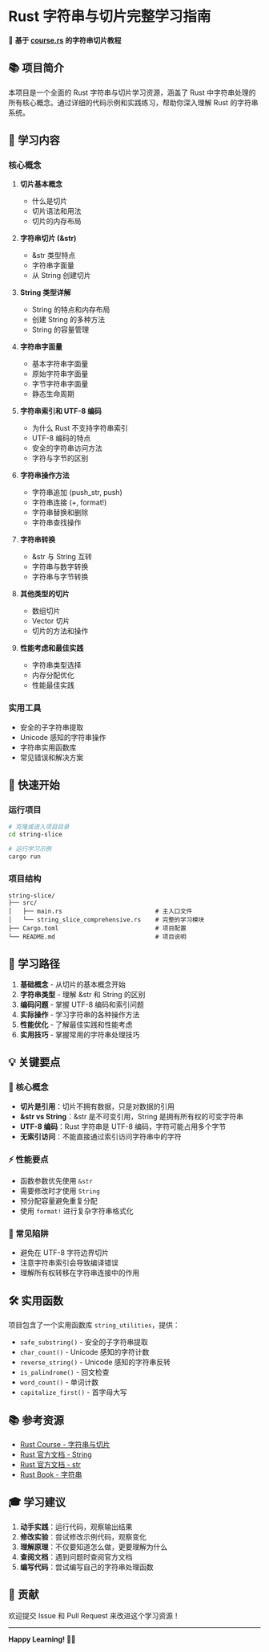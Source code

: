 # Rust 字符串与切片完整学习指南

🦀 **基于 [course.rs](https://course.rs/basic/compound-type/string-slice.html) 的字符串切片教程**

## 📚 项目简介

本项目是一个全面的 Rust 字符串与切片学习资源，涵盖了 Rust 中字符串处理的所有核心概念。通过详细的代码示例和实践练习，帮助你深入理解 Rust 的字符串系统。

## 🎯 学习内容

### 核心概念

1. **切片基本概念**
   - 什么是切片
   - 切片语法和用法
   - 切片的内存布局

2. **字符串切片 (&str)**
   - &str 类型特点
   - 字符串字面量
   - 从 String 创建切片

3. **String 类型详解**
   - String 的特点和内存布局
   - 创建 String 的多种方法
   - String 的容量管理

4. **字符串字面量**
   - 基本字符串字面量
   - 原始字符串字面量
   - 字节字符串字面量
   - 静态生命周期

5. **字符串索引和 UTF-8 编码**
   - 为什么 Rust 不支持字符串索引
   - UTF-8 编码的特点
   - 安全的字符串访问方法
   - 字符与字节的区别

6. **字符串操作方法**
   - 字符串追加 (push_str, push)
   - 字符串连接 (+, format!)
   - 字符串替换和删除
   - 字符串查找操作

7. **字符串转换**
   - &str 与 String 互转
   - 字符串与数字转换
   - 字符串与字节转换

8. **其他类型的切片**
   - 数组切片
   - Vector 切片
   - 切片的方法和操作

9. **性能考虑和最佳实践**
   - 字符串类型选择
   - 内存分配优化
   - 性能最佳实践

### 实用工具

- 安全的子字符串提取
- Unicode 感知的字符串操作
- 字符串实用函数库
- 常见错误和解决方案

## 🚀 快速开始

### 运行项目

```bash
# 克隆或进入项目目录
cd string-slice

# 运行学习示例
cargo run
```

### 项目结构

```
string-slice/
├── src/
│   ├── main.rs                          # 主入口文件
│   └── string_slice_comprehensive.rs    # 完整的学习模块
├── Cargo.toml                           # 项目配置
└── README.md                            # 项目说明
```

## 📖 学习路径

1. **基础概念** - 从切片的基本概念开始
2. **字符串类型** - 理解 &str 和 String 的区别
3. **编码问题** - 掌握 UTF-8 编码和索引问题
4. **实际操作** - 学习字符串的各种操作方法
5. **性能优化** - 了解最佳实践和性能考虑
6. **实用技巧** - 掌握常用的字符串处理技巧

## 💡 关键要点

### 🔑 核心概念

- **切片是引用**：切片不拥有数据，只是对数据的引用
- **&str vs String**：&str 是不可变引用，String 是拥有所有权的可变字符串
- **UTF-8 编码**：Rust 字符串是 UTF-8 编码，字符可能占用多个字节
- **无索引访问**：不能直接通过索引访问字符串中的字符

### ⚡ 性能要点

- 函数参数优先使用 `&str`
- 需要修改时才使用 `String`
- 预分配容量避免重复分配
- 使用 `format!` 进行复杂字符串格式化

### 🚨 常见陷阱

- 避免在 UTF-8 字符边界切片
- 注意字符串索引会导致编译错误
- 理解所有权转移在字符串连接中的作用

## 🛠️ 实用函数

项目包含了一个实用函数库 `string_utilities`，提供：

- `safe_substring()` - 安全的子字符串提取
- `char_count()` - Unicode 感知的字符计数
- `reverse_string()` - Unicode 感知的字符串反转
- `is_palindrome()` - 回文检查
- `word_count()` - 单词计数
- `capitalize_first()` - 首字母大写

## 📚 参考资源

- [Rust Course - 字符串与切片](https://course.rs/basic/compound-type/string-slice.html)
- [Rust 官方文档 - String](https://doc.rust-lang.org/std/string/struct.String.html)
- [Rust 官方文档 - str](https://doc.rust-lang.org/std/primitive.str.html)
- [Rust Book - 字符串](https://doc.rust-lang.org/book/ch08-02-strings.html)

## 🎓 学习建议

1. **动手实践**：运行代码，观察输出结果
2. **修改实验**：尝试修改示例代码，观察变化
3. **理解原理**：不仅要知道怎么做，更要理解为什么
4. **查阅文档**：遇到问题时查阅官方文档
5. **编写代码**：尝试编写自己的字符串处理函数

## 🤝 贡献

欢迎提交 Issue 和 Pull Request 来改进这个学习资源！

---

**Happy Learning! 🦀✨**